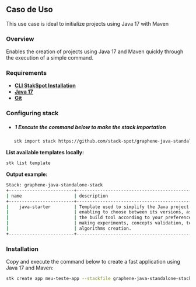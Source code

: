 ## **Caso de Uso**
This use case is ideal to initialize projects using Java 17 with Maven

### **Overview**
Enables the creation of projects using Java 17 and Maven quickly through the execution of a simple command.

### **Requirements**
- [**CLI StakSpot Installation**](https://docs.stackspot.com/latest/os-cli/installation/)
- [**Java 17**](https://openjdk.org/)
- [**Git**](https://git-scm.com/)

### Configuring stack
- ##### 1 Execute the command below to make the stack importation
 ```bash
    stk import stack https://github.com/stack-spot/graphene-java-standalone-stack
 ```
**List available templates locally:**
```bash
stk list template
```
**Output example:**
```bash
Stack: graphene-java-standalone-stack
+-------------------------+-------------------------------------------------------------+------------------+-----------------+
| name                    | description                                                 | types            | version(latest) |
+-------------------------+------------------------------------------------------------ +------------------+-----------------+
|    java-starter         | Template used to simplify the Java project creation,        | ['app-template'] | no release      |
|                         | enabling to choose between its versions, as well as         |                  |                 |
|                         | the build tool according to your preference (Gradle, Maven),|                  |                 |
|                         | making experiments, concepts validation, tests and fast     |                  |                 |
|                         | algorithms creation.                                        |                  |                 |
+-------------------------+-----------------------------------------------------------+-------------------+------------------+
```

### Installation
Copy and execute the command below to create a fast application using Java 17 and Maven:

```bash
stk create app meu-teste-app --stackfile graphene-java-standalone-stack/maven-java-17
```
